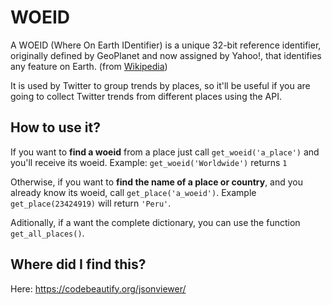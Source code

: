 # WOEID

A WOEID (Where On Earth IDentifier) is a unique 32-bit reference identifier, originally defined by GeoPlanet and now assigned by Yahoo!, that identifies any feature on Earth. (from [Wikipedia](https://en.wikipedia.org/wiki/WOEID))

It is used by Twitter to group trends by places, so it'll be useful if you are going to collect Twitter trends from different places using the API.

## How to use it?

If you want to **find a woeid** from a place just call ```get_woeid('a_place')``` and you'll receive its woeid. Example:
```get_woeid('Worldwide')``` returns ```1```

Otherwise, if you want to **find the name of a place or country**, and you already know its woeid, call ```get_place('a_woeid')```. Example 
```get_place(23424919)``` will return ```'Peru'```.

Aditionally, if a want the complete dictionary, you can use the function ```get_all_places()```.

## Where did I find this?

Here: https://codebeautify.org/jsonviewer/
